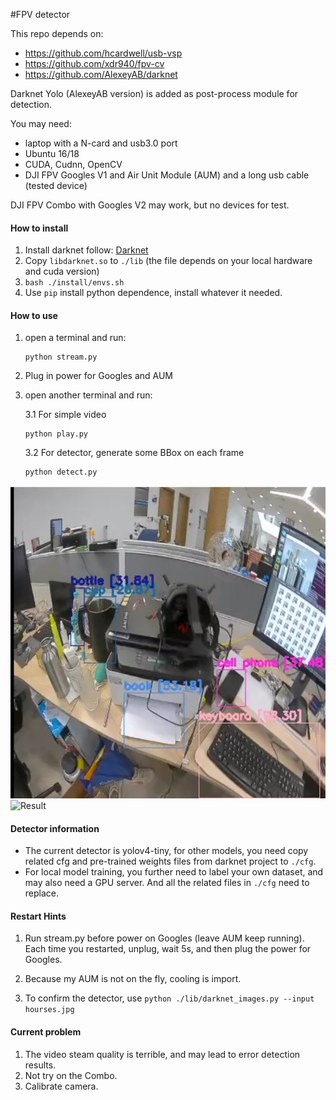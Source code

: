 #FPV detector

This repo depends on: 

- https://github.com/hcardwell/usb-vsp
- https://github.com/xdr940/fpv-cv
- https://github.com/AlexeyAB/darknet

Darknet Yolo (AlexeyAB version) is added as post-process module for detection.

You may need:
- laptop with a N-card and usb3.0 port
- Ubuntu 16/18
- CUDA, Cudnn, OpenCV
- DJI FPV Googles V1 and Air Unit Module (AUM) and a long usb cable (tested device)

DJI FPV Combo with Googles V2 may work, but no devices for test.

#### How to install ###############
1. Install darknet follow: [Darknet](https://github.com/AlexeyAB/darknet)
2. Copy `libdarknet.so` to `./lib` (the file depends on your local hardware and cuda version)
3. `bash ./install/envs.sh` 
4. Use `pip` install python dependence, install whatever it needed.

#### How to use ###############

1. open a terminal and run:
    ```apex
    python stream.py
    ```

2. Plug in power for Googles and AUM
   
3. open another terminal and run:
    
    3.1 For simple video 
    ```apex
    python play.py
    ```
   3.2 For detector, generate some BBox on each frame
    ```apex
    python detect.py
    ```
![Result](./single.jpg)
![Result](./fpv.gif)


#### Detector information
- The current detector is yolov4-tiny, for other models, you need copy related cfg and pre-trained weights files from darknet project to `./cfg`.
- For local model training, you further need to label your own dataset, and may also need a GPU server. And all the related files in `./cfg` need to replace.

#### Restart Hints ###############
1. Run stream.py before power on Googles (leave AUM keep running). Each time you restarted, unplug, wait 5s, and then plug the power for Googles.

2. Because my AUM is not on the fly, cooling is import.

3. To confirm the detector, use `python ./lib/darknet_images.py --input hourses.jpg`
#### Current problem
1. The video steam quality is terrible, and may lead to error detection results.
2. Not try on the Combo.
3. Calibrate camera.

